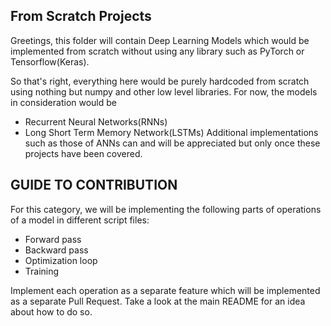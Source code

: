 ## From Scratch Projects

Greetings, this folder will contain Deep Learning Models which would be implemented from scratch without using any library such as PyTorch or Tensorflow(Keras). 

So that's right, everything here would be purely hardcoded from scratch using nothing but numpy and other low level libraries. For now, the models in consideration would be
- Recurrent Neural Networks(RNNs)
- Long Short Term Memory Network(LSTMs)
Additional implementations such as those of ANNs can and will be appreciated but only once these projects have been covered. 

## GUIDE TO CONTRIBUTION
For this category, we will be implementing the following parts of operations of a model in different script files:
- Forward pass
- Backward pass
- Optimization loop
- Training


Implement each operation as a separate feature which will be implemented as a separate Pull Request. Take a look at the main README for an idea about how to do so.
